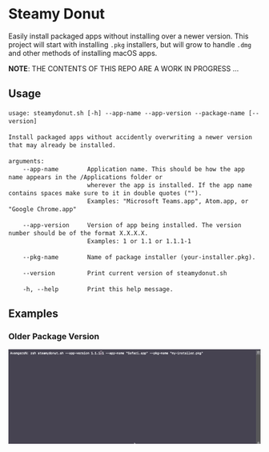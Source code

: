 # Steamy Donut

Easily install packaged apps without installing over a newer version. This project will start with installing `.pkg` installers, but will grow to handle `.dmg` and other methods of installing macOS apps.

**NOTE**: THE CONTENTS OF THIS REPO ARE A WORK IN PROGRESS ...


## Usage

```
usage: steamydonut.sh [-h] --app-name --app-version --package-name [--version]

Install packaged apps without accidently overwriting a newer version that may already be installed.

arguments:
    --app-name        Application name. This should be how the app name appears in the /Applications folder or
                      wherever the app is installed. If the app name contains spaces make sure to it in double quotes ("").
                      Examples: "Microsoft Teams.app", Atom.app, or "Google Chrome.app"

    --app-version     Version of app being installed. The version number should be of the format X.X.X.X.
                      Examples: 1 or 1.1 or 1.1.1-1

    --pkg-name        Name of package installer (your-installer.pkg).

    --version         Print current version of steamydonut.sh

    -h, --help        Print this help message.
```


## Examples

### Older Package Version

![](images/steamydonut_older_pkg_version_demo.gif)
